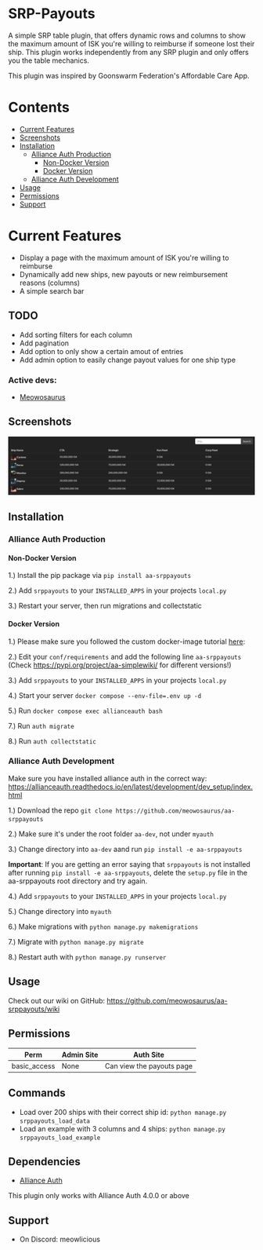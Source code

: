 # SRP-Payouts
A simple SRP table plugin, that offers dynamic rows and columns to show the maximum amount of ISK you're willing to reimburse if someone lost their ship. This plugin works independently from any SRP plugin and only offers you the table mechanics.

This plugin was inspired by Goonswarm Federation's Affordable Care App.

# Contents
* [Current Features](#current-features)
* [Screenshots](#screenshots)
* [Installation](#installation)
  * [Alliance Auth Production](#alliance-auth-production)
    * [Non-Docker Version](#non-docker-version)
    * [Docker Version](#docker-version)
  * [Alliance Auth Development](#alliance-auth-development)
* [Usage](#usage)
* [Permissions](#permissions)
* [Support](#support)

# Current Features
* Display a page with the maximum amount of ISK you're willing to reimburse 
* Dynamically add new ships, new payouts or new reimbursement reasons (columns)
* A simple search bar

## TODO
* Add sorting filters for each column
* Add pagination
* Add option to only show a certain amout of entries 
* Add admin option to easily change payout values for one ship type

### Active devs:
* [Meowosaurus](https://github.com/meowosaurus)

## Screenshots
![Showcase](https://github.com/meowosaurus/aa-srppayouts/blob/main/images/main_srp_list.png)

## Installation

### Alliance Auth Production

#### Non-Docker Version
1.) Install the pip package via `pip install aa-srppayouts`

2.) Add `srppayouts` to your `INSTALLED_APPS` in your projects `local.py`

3.) Restart your server, then run migrations and collectstatic

#### Docker Version
1.) Please make sure you followed the custom docker-image tutorial [here](https://gitlab.com/allianceauth/allianceauth/-/tree/master/docker#using-a-custom-docker-image): 

2.) Edit your `conf/requirements` and add the following line `aa-srppayouts` (Check https://pypi.org/project/aa-simplewiki/ for different versions!)

3.) Add `srppayouts` to your `INSTALLED_APPS` in your projects `local.py`

4.) Start your server `docker compose --env-file=.env up -d`

5.) Run `docker compose exec allianceauth bash`

7.) Run `auth migrate`

8.) Run `auth collectstatic`

### Alliance Auth Development 
Make sure you have installed alliance auth in the correct way: https://allianceauth.readthedocs.io/en/latest/development/dev_setup/index.html

1.) Download the repo `git clone https://github.com/meowosaurus/aa-srppayouts`

2.) Make sure it's under the root folder `aa-dev`, not under `myauth` 

3.) Change directory into `aa-dev` aand run `pip install -e aa-srppayouts`

**Important**: If you are getting an error saying that `srppayouts` is not installed after running `pip install -e aa-srppayouts`, delete the `setup.py` file in the aa-srppayouts root directory and try again.

4.) Add `srppayouts` to your `INSTALLED_APPS` in your projects `local.py`

5.) Change directory into `myauth`

6.) Make migrations with `python manage.py makemigrations`

7.) Migrate with `python manage.py migrate`

8.) Restart auth with `python manage.py runserver`

## Usage
Check out our wiki on GitHub: https://github.com/meowosaurus/aa-srppayouts/wiki

## Permissions
Perm | Admin Site | Auth Site 
 --- | --- | --- 
basic_access | None | Can view the payouts page

## Commands
- Load over 200 ships with their correct ship id: `python manage.py srppayouts_load_data`
- Load an example with 3 columns and 4 ships: `python manage.py srppayouts_load_example`

## Dependencies
- [Alliance Auth](https://gitlab.com/allianceauth/allianceauth)

This plugin only works with Alliance Auth 4.0.0 or above

## Support
* On Discord: meowlicious
